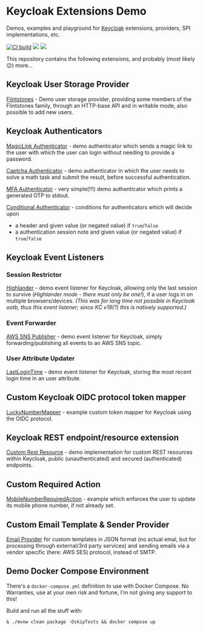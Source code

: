 # Keycloak Extensions Demo

Demos, examples and playground for [Keycloak](https://www.keycloak.org) extensions, providers, SPI implementations, etc.

[![CI build](https://github.com/dasniko/keycloak-extensions-demo/actions/workflows/maven.yml/badge.svg)](https://github.com/dasniko/keycloak-extensions-demo/actions/workflows/maven.yml)
![](https://img.shields.io/github/license/dasniko/keycloak-extensions-demo?label=License)
![](https://img.shields.io/badge/Keycloak-24.0-blue)

This repository contains the following extensions, and probably (most likely 😉) more...

## Keycloak User Storage Provider

[Flintstones](./flintstones-userprovider) - Demo user storage provider, providing some members of the Flintstones family, through an HTTP-base API and in writable mode, also possible to add new users.

## Keycloak Authenticators

[MagicLink Authenticator](./magiclink) - demo authenticator which sends a magic link to the user with which the user can login without needing to provide a password.

[Captcha Authenticator](./captcha) - demo authenticator in which the user needs to solve a math task and submit the result, before successful authentication.

[MFA Authenticator](./mfa-authenticator) - very simple(!!!) demo authenticator which prints a generated OTP to stdout.

[Conditional Authenticator](./conditional-headers-authenticator) - conditions for authenticators which will decide upon
* a header and given value (or negated value) if `true`/`false`
* a authentication session note and given value (or negated value) if `true`/`false`

## Keycloak Event Listeners

### Session Restrictor

[Highlander](./event-listener) - demo event listener for Keycloak, allowing only the last session to survive (_Highlander mode - there must only be one!_), if a user logs in on multiple browsers/devices.
_(This was for long time not possible in Keycloak ootb, thus this event listener; since KC v19(?) this is natively supported.)_

### Event Forwarder

[AWS SNS Publisher](./event-listener) - demo event listener for Keycloak, simply forwarding/publishing all events to an AWS SNS topic.

### User Attribute Updater

[LastLoginTime](./event-listener) - demo event listener for Keycloak, storing the most recent login time in an user attribute.

## Custom Keycloak OIDC protocol token mapper

[LuckyNumberMapper](./tokenmapper) - example custom token mapper for Keycloak using the OIDC protocol.

## Keycloak REST endpoint/resource extension

[Custom Rest Resource](./rest-endpoint) - demo implementation for custom REST resources within Keycloak, public (unauthenticated) and secured (authenticated) endpoints.

## Custom Required Action

[MobileNumberRequiredAction](./requiredaction) - example which enforces the user to update its mobile phone number, if not already set.

## Custom Email Template & Sender Provider

[Email Provider](./email) for custom templates in JSON format (no actual emal, but for processing through external/3rd party services) and sending emails via a vendor specific (here: AWS SES) protocol, instead of SMTP.

## Demo Docker Compose Environment

There's a `docker-compose.yml` definition to use with Docker Compose. No Warranties, use at your own risk and fortune, I'm not giving any support to this!

Build and run all the stuff with:

    & ./mvnw clean package -DskipTests && docker compose up
